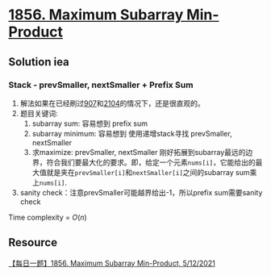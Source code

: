 # [1856. Maximum Subarray Min-Product](https://leetcode.com/problems/maximum-subarray-min-product/description/)

## Solution iea
### Stack - prevSmaller, nextSmaller + Prefix Sum
1. 解法如果在已经刷过[907](https://github.com/szhou12/leetcode-go/tree/main/leetcode/0907-Sum-of-Subarray-Minimums)和[2104](https://github.com/szhou12/leetcode-go/tree/main/leetcode/2104-Sum-of-Subarray-Ranges)的情况下，还是很直观的。
2. 题目关键词:
    1. subarray sum: 容易想到 prefix sum
    2. subarray minimum: 容易想到 使用递增stack寻找 prevSmaller, nextSmaller
    3. 求maximize: prevSmaller, nextSmaller 刚好拓展到subarray最远的边界，符合我们要最大化的要求。即，给定一个元素`nums[i]`，它能给出的最大值就是夹在`prevSmaller[i]`和`nextSmaller[i]`之间的subarray sum乘上`nums[i]`.
3. sanity check：注意prevSmaller可能越界给出-1，所以prefix sum需要sanity check

Time complexity = $O(n)$

## Resource
[【每日一题】1856. Maximum Subarray Min-Product, 5/12/2021](https://www.youtube.com/watch?v=sLYUi_0HOBM&ab_channel=HuifengGuan)